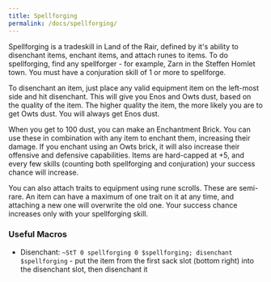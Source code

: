 ```yaml
---
title: Spellforging
permalink: /docs/spellforging/
---
```


Spellforging is a tradeskill in Land of the Rair, defined by it's ability to disenchant items, enchant items, and attach runes to items. To do spellforging, find any spellforger - for example, Zarn in the Steffen Homlet town. You must have a conjuration skill of 1 or more to spellforge.

To disenchant an item, just place any valid equipment item on the left-most side and hit disenchant. This will give you Enos and Owts dust, based on the quality of the item. The higher quality the item, the more likely you are to get Owts dust. You will always get Enos dust.

When you get to 100 dust, you can make an Enchantment Brick. You can use these in combination with any item to enchant them, increasing their damage. If you enchant using an Owts brick, it will also increase their offensive and defensive capabilities. Items are hard-capped at +5, and every few skills (counting both spellforging and conjuration) your success chance will increase.

You can also attach traits to equipment using rune scrolls. These are semi-rare. An item can have a maximum of one trait on it at any time, and attaching a new one will overwrite the old one. Your success chance increases only with your spellforging skill.

### Useful Macros

* Disenchant: `~StT 0 spellforging 0 $spellforging; disenchant $spellforging` - put the item from the first sack slot (bottom right) into the disenchant slot, then disenchant it
